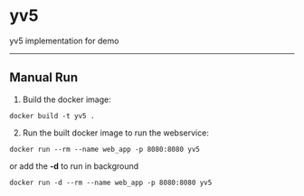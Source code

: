# yv5
yv5 implementation for demo

---

## Manual Run
1. Build the docker image:
```
docker build -t yv5 .
```

2. Run the built docker image to run the webservice:
```
docker run --rm --name web_app -p 8080:8080 yv5
```

or add the **-d** to run in background

```
docker run -d --rm --name web_app -p 8080:8080 yv5
```
